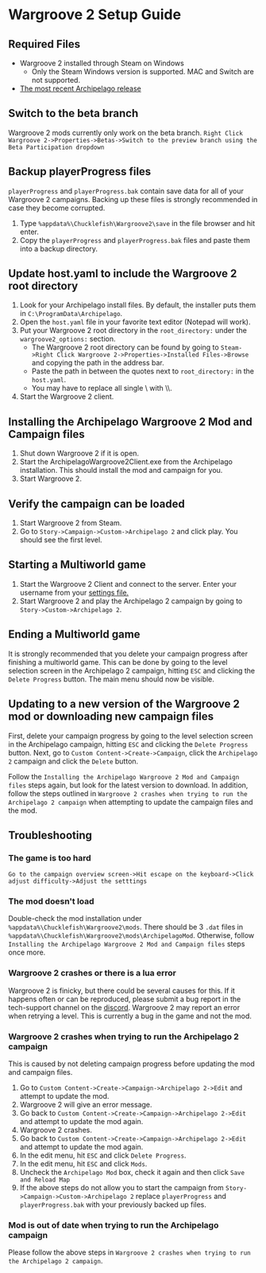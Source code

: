 # Wargroove 2 Setup Guide

## Required Files

- Wargroove 2 installed through Steam on Windows
  - Only the Steam Windows version is supported. MAC and Switch are not supported.
- [The most recent Archipelago release](https://github.com/ArchipelagoMW/Archipelago/releases)

## Switch to the beta branch

Wargroove 2 mods currently only work on the beta branch. 
`Right Click Wargroove 2->Properties->Betas->Switch to the preview branch using the Beta Participation dropdown`

## Backup playerProgress files
`playerProgress` and `playerProgress.bak` contain save data for all of your Wargroove 2 campaigns. 
Backing up these files is strongly recommended in case they become corrupted.
1. Type `%appdata%\Chucklefish\Wargroove2\save` in the file browser and hit enter.
2. Copy the `playerProgress` and `playerProgress.bak` files and paste them into a backup directory.

## Update host.yaml to include the Wargroove 2 root directory

1. Look for your Archipelago install files. By default, the installer puts them in `C:\ProgramData\Archipelago`.
2. Open the `host.yaml` file in your favorite text editor (Notepad will work).
3. Put your Wargroove 2 root directory in the `root_directory:` under the `wargroove2_options:` section.
   - The Wargroove 2 root directory can be found by going to 
   `Steam->Right Click Wargroove 2->Properties->Installed Files->Browse` and copying the path in the address bar.
   - Paste the path in between the quotes next to `root_directory:` in the `host.yaml`.
   - You may have to replace all single \\ with \\\\.
4. Start the Wargroove 2 client.

## Installing the Archipelago Wargroove 2 Mod and Campaign files

1. Shut down Wargroove 2 if it is open.
2. Start the ArchipelagoWargroove2Client.exe from the Archipelago installation. 
This should install the mod and campaign for you.
3. Start Wargroove 2.

## Verify the campaign can be loaded

1. Start Wargroove 2 from Steam.
2. Go to `Story->Campaign->Custom->Archipelago 2` and click play. You should see the first level.

## Starting a Multiworld game

1. Start the Wargroove 2 Client and connect to the server. Enter your username from your 
[settings file.](/games/Wargroove/player-settings)
2. Start Wargroove 2 and play the Archipelago 2 campaign by going to `Story->Custom->Archipelago 2`.

## Ending a Multiworld game
It is strongly recommended that you delete your campaign progress after finishing a multiworld game.
This can be done by going to the level selection screen in the Archipelago 2 campaign, hitting `ESC` and clicking the 
`Delete Progress` button. The main menu should now be visible.

## Updating to a new version of the Wargroove 2 mod or downloading new campaign files
First, delete your campaign progress by going to the level selection screen in the Archipelago campaign, 
hitting `ESC` and clicking the `Delete Progress` button.
Next, go to `Custom Content->Create->Campaign`, click the `Archipelago 2` campaign and click the `Delete` button.

Follow the `Installing the Archipelago Wargroove 2 Mod and Campaign files` steps again, but look for the latest version 
to download. In addition, follow the steps outlined in 
`Wargroove 2 crashes when trying to run the Archipelago 2 campaign` when attempting to update the 
campaign files and the mod.

## Troubleshooting

### The game is too hard
`Go to the campaign overview screen->Hit escape on the keyboard->Click adjust difficulty->Adjust the setttings`

### The mod doesn't load
Double-check the mod installation under `%appdata%\Chucklefish\Wargroove2\mods`. There should be 3 `.dat` files in 
`%appdata%\Chucklefish\Wargroove2\mods\ArchipelagoMod`. Otherwise, follow 
`Installing the Archipelago Wargroove 2 Mod and Campaign files` steps once more.

### Wargroove 2 crashes or there is a lua error
Wargroove 2 is finicky, but there could be several causes for this. If it happens often or can be reproduced, 
please submit a bug report in the tech-support channel on the [discord](https://discord.gg/archipelago).
Wargroove 2 may report an error when retrying a level. This is currently a bug in the game and not the mod.

### Wargroove 2 crashes when trying to run the Archipelago 2 campaign
This is caused by not deleting campaign progress before updating the mod and campaign files.
1. Go to `Custom Content->Create->Campaign->Archipelago 2->Edit` and attempt to update the mod.
2. Wargroove 2 will give an error message.
3. Go back to `Custom Content->Create->Campaign->Archipelago 2->Edit` and attempt to update the mod again.
4. Wargroove 2 crashes.
5. Go back to `Custom Content->Create->Campaign->Archipelago 2->Edit` and attempt to update the mod again.
6. In the edit menu, hit `ESC` and click `Delete Progress`.
7. In the edit menu, hit `ESC` and click `Mods`.
8. Uncheck the `Archipelago Mod` box, check it again and then click `Save and Reload Map`
9. If the above steps do not allow you to start the campaign from `Story->Campaign->Custom->Archipelago 2` replace 
`playerProgress` and `playerProgress.bak` with your previously backed up files.

### Mod is out of date when trying to run the Archipelago campaign
Please follow the above steps in `Wargroove 2 crashes when trying to run the Archipelago 2 campaign`.